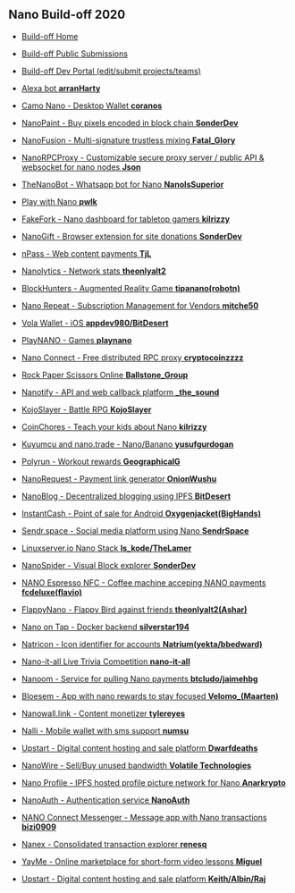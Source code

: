 <div class="div-full div-compact">
<div class="blur"></div>
<div class="overlay"></div>
<div class="link-content" markdown="1">

## Nano Build-off 2020

* [Build-off Home](https://nanobuildoff.com/)
* [Build-off Public Submissions](https://app.nanobuildoff.com/list/submissions)
* [Build-off Dev Portal (edit/submit projects/teams)](https://app.nanobuildoff.com/login)

* [Alexa bot **arranHarty**](https://www.reddit.com/r/nanocurrency/comments/g6r469/alexa_nano_bot_website/)
* [Camo Nano - Desktop Wallet **coranos**](https://github.com/coranos/camo-nano-light-wallet)
* [NanoPaint - Buy pixels encoded in block chain **SonderDev**](https://www.reddit.com/r/nanocurrency/comments/gkg6oe/introducing_nanopaint_my_project_submission_for/)
* [NanoFusion - Multi-signature trustless mixing **Fatal_Glory**](https://www.reddit.com/r/nanocurrency/comments/glesgc/introducing_nanofusion_nano_buildoff_project/)
* [NanoRPCProxy - Customizable secure proxy server / public API & websocket for nano nodes **Json**](https://www.reddit.com/r/nanocurrency/comments/glxfja/introducing_buildoff_project_nano_rpc_proxy_a/)
* [TheNanoBot - Whatsapp bot for Nano **NanoIsSuperior**](https://www.reddit.com/r/nanocurrency/comments/gmo8rg/introducing_thenanobot_nano_build_off_submission/)
* [Play with Nano **pwlk**](https://www.reddit.com/r/nanocurrency/comments/gnchmw/play_with_nano_nano_buildoff_submission/)
* [FakeFork - Nano dashboard for tabletop gamers **kilrizzy**](https://www.reddit.com/r/nanocurrency/comments/goicwr/buildoff_project_fakefork_a_dashboard_and_tool/)
* [NanoGift - Browser extension for site donations **SonderDev**](https://www.reddit.com/r/nanocurrency/comments/goxqgr/introducing_nanogift_buildoff_submission/)
* [nPass - Web content payments **TjL**](https://www.reddit.com/r/nanocurrency/comments/gp19af/do_you_hate_ads_introducing_npass_my_submission/)
* [Nanolytics - Network stats **theonlyalt2**](https://www.reddit.com/r/nanocurrency/comments/gp8yst/nano_buildoff_introducing_nanolytics/)
* [BlockHunters - Augmented Reality Game **tipanano(robotn)**](https://www.reddit.com/r/nanocurrency/comments/gpy9nn/introducing_blockhunters/)
* [Nano Repeat - Subscription Management for Vendors **mitche50**](https://www.reddit.com/r/nanocurrency/comments/gq1eh7/nano_build_off_nano_repeat_subscription/)
* [Vola Wallet - iOS **appdev980/BitDesert**](https://www.reddit.com/r/nanocurrency/comments/gqjc54/vola_wallet_is_now_in_public_beta/)
* [PlayNANO - Games **playnano**](https://www.reddit.com/r/nanocurrency/comments/gss9n6/repost_playnano_lets_show_everyone_what_nano_is/)
* [Nano Connect - Free distributed RPC proxy **cryptocoinzzzz**](https://www.reddit.com/r/nanocurrency/comments/gqmpf6/nano_build_off_nano_connect_free_distributed_rpc/)
* [Rock Paper Scissors Online **Ballstone_Group**](https://www.reddit.com/r/nanocurrency/comments/grkv4e/rock_paper_scissors_online/)
* [Nanotify - API and web callback platform **_the_sound**](https://www.reddit.com/r/nanocurrency/comments/grkli4/introducing_nanotify_an_api_and_web_callback/)
* [KojoSlayer - Battle RPG **KojoSlayer**](https://www.reddit.com/r/nanocurrency/comments/grr308/introducing_kojoslayer_battle_rpg_nano_buildoff/)
* [CoinChores - Teach your kids about Nano **kilrizzy**](https://www.reddit.com/r/nanocurrency/comments/gse8xb/buildoff_project_coinchores_give_tasks_to_your/)
* [Kuyumcu and nano.trade - Nano/Banano **yusufgurdogan**](https://www.reddit.com/r/nanocurrency/comments/gr4jez/introducing_kuyumcu_and_nanotrade/)
* [Polyrun - Workout rewards **GeographicalG**](https://www.reddit.com/r/nanocurrency/comments/gsb3m9/introducing_polyrun_activity_tracker_with_nano/)
* [NanoRequest - Payment link generator **OnionWushu**](https://www.reddit.com/r/nanocurrency/comments/gtdoxo/nanorequestio_request_payment_in_nano_buildoff/)
* [NanoBlog - Decentralized blogging using IPFS **BitDesert**](https://www.reddit.com/r/nanocurrency/comments/gtifso/nanoblog_decentralized_blogging_on_nano_buildoff/)
* [InstantCash - Point of sale for Android **Oxygenjacket(BigHands)**](https://www.reddit.com/r/nanocurrency/comments/guhftz/introducing_instantcash_a_nano_point_of_sale/)
* [Sendr.space - Social media platform using Nano **SendrSpace**](https://www.reddit.com/r/nanocurrency/comments/gujmes/introducing_sendrspace_a_social_media_built_on/)
* [Linuxserver.io Nano Stack **ls_kode/TheLamer**](https://www.reddit.com/r/nanocurrency/comments/gukf5d/buildoff_linuxserverio_nano_stack/)
* [NanoSpider - Visual Block explorer **SonderDev**](https://www.reddit.com/r/nanocurrency/comments/gusctm/introducing_nanospider_buildoff_submission/)
* [NANO Espresso NFC - Coffee machine acceping NANO payments **fcdeluxe(flavio)**](https://www.reddit.com/r/nanocurrency/comments/guqqfs/buildoff_nano_espresso_nfc_this_coffee_machine/)
* [FlappyNano - Flappy Bird against friends **theonlyalt2(Ashar)**](https://www.reddit.com/r/nanocurrency/comments/guwnfd/nano_buildoff_flappynano_play_flappy_bird_against/)
* [Nano on Tap - Docker backend **silverstar194**](https://www.reddit.com/r/nanocurrency/comments/gw7cl9/nano_buildoff_nano_on_tap_nano_docker_backend/)
* [Natricon - Icon identifier for accounts **Natrium(yekta/bbedward)**](https://www.reddit.com/r/nanocurrency/comments/gvusgs/meet_natricon_a_friendly_familiar_face_for_your/)
* [Nano-it-all Live Trivia Competition **nano-it-all**](https://www.reddit.com/r/nanocurrency/comments/gvumw6/nanoitall_live_trivia_competition_buildoff/)
* [Nanoom - Service for pulling Nano payments **btcludo/jaimehbg**](https://www.reddit.com/r/nanocurrency/comments/gwtl8r/introducing_nanoom_nano_buildoff_submission/)
* [Bloesem - App with nano rewards to stay focused **Velomo_(Maarten)**](https://www.reddit.com/r/nanocurrency/comments/gwqdpz/introducing_bloesem_nano_buildoff/)
* [Nanowall.link - Content monetizer **tylereyes**](https://www.reddit.com/r/nanocurrency/comments/gwo83a/nano_buildoff_nanowalllink_easiest_way_to/)
* [Nalli - Mobile wallet with sms support **numsu**](https://www.reddit.com/r/nanocurrency/comments/gwifbp/presenting_nalli_a_new_mobile_wallet_with_the/)
* [Upstart - Digital content hosting and sale platform **Dwarfdeaths**](https://www.reddit.com/r/nanocurrency/comments/gwihn3/nano_buildoff_introducing_upstart_a_platform_to/)
* [NanoWire - Sell/Buy unused bandwidth **Volatile Technologies**](https://www.reddit.com/r/nanocurrency/comments/gxoisd/buildoff_introducing_nanowire_sell_buy_unused/)
* [Nano Profile - IPFS hosted profile picture network for Nano **Anarkrypto**](https://www.reddit.com/r/nanocurrency/comments/gx73a7/introducing_nanoprofile/)
* [NanoAuth - Authentication service **NanoAuth**](https://www.reddit.com/r/nanocurrency/comments/gyxwpr/build_off_nanoauth_login_with_nano_instead_of/)
* [NANO Connect Messenger - Message app with Nano transactions **bizi0909**](https://www.reddit.com/r/nanocurrency/comments/gx0loz/nano_connect_messenger_a_first_ever_chat_message/)
* [Nanex - Consolidated transaction explorer **renesq**](https://nanex.cc/)
* [YayMe - Online marketplace for short-form video lessons **Miguel**](https://yayme.cc/)
* [Upstart - Digital content hosting and sale platform **Keith/Albin/Raj**](https://upst-art.net/)

</div>
</div>